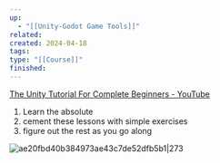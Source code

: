```yaml
---
up:
  - "[[Unity-Godot Game Tools]]"
related: 
created: 2024-04-18
tags: 
type: "[[Course]]"
finished:
---
```

[The Unity Tutorial For Complete Beginners - YouTube](https://www.youtube.com/watch?v=XtQMytORBmM&t=653s)


1. Learn the absolute 
2. cement these lessons with simple exercises
3. figure out the rest as you go along



![ae20fbd40b384973ae43c7de52dfb5b1|273](https://s1.vika.cn/space/2024/04/19/ae20fbd40b384973ae43c7de52dfb5b1)
